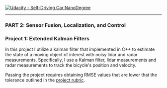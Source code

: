 [![Udacity - Self-Driving Car NanoDegree](https://s3.amazonaws.com/udacity-sdc/github/shield-carnd.svg)](http://www.udacity.com/drive)

---
### PART 2: Sensor Fusion, Localization, and Control
### Project 1: Extended Kalman Filters

In this project I utilize a kalman filter that implemented in C++ to estimate the state of a moving object of interest with noisy lidar and radar measurements. Specifically, I use a Kalman filter, lidar measurements and radar measurements to track the bicycle's position and velocity.

Passing the project requires obtaining RMSE values that are lower that the tolerance outlined in the [project rubric](https://review.udacity.com/#!/rubrics/748/view). 
